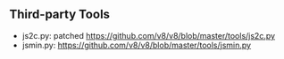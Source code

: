 Third-party Tools
---
 - js2c.py: patched https://github.com/v8/v8/blob/master/tools/js2c.py
 - jsmin.py: https://github.com/v8/v8/blob/master/tools/jsmin.py
